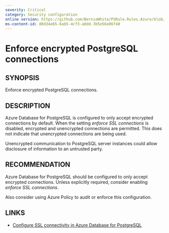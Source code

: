```yaml
---
severity: Critical
category: Security configuration
online version: https://github.com/BernieWhite/PSRule.Rules.Azure/blob/master/docs/rules/en/Azure.PostgreSQL.UseSSL.md
ms-content-id: 80d34e65-8ab5-4cf3-a0dd-3b5e56e06f40
---
```


# Enforce encrypted PostgreSQL connections

## SYNOPSIS

Enforce encrypted PostgreSQL connections.

## DESCRIPTION

Azure Database for PostgreSQL is configured to only accept encrypted connections by default.
When the setting _enforce SSL connections_ is disabled, encrypted and unencrypted connections are permitted.
This does not indicate that unencrypted connections are being used.

Unencrypted communication to PostgreSQL server instances could allow disclosure of information to an untrusted party.

## RECOMMENDATION

Azure Database for PostgreSQL should be configured to only accept encrypted connections.
Unless explicitly required, consider enabling _enforce SSL connections_.

Also consider using Azure Policy to audit or enforce this configuration.

## LINKS

- [Configure SSL connectivity in Azure Database for PostgreSQL](https://docs.microsoft.com/en-us/azure/postgresql/concepts-ssl-connection-security)
